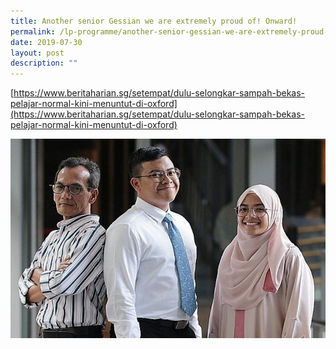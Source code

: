 ```yaml
---
title: Another senior Gessian we are extremely proud of! Onward!
permalink: /lp-programme/another-senior-gessian-we-are-extremely-proud-of-onward/
date: 2019-07-30
layout: post
description: ""
---
```

[https://www.beritaharian.sg/setempat/dulu-selongkar-sampah-bekas-pelajar-normal-kini-menuntut-di-oxford](https://www.beritaharian.sg/setempat/dulu-selongkar-sampah-bekas-pelajar-normal-kini-menuntut-di-oxford)

![Another senior Gessian we are extremely proud of! Onward!](/images/Senior-Gessian.jpeg)